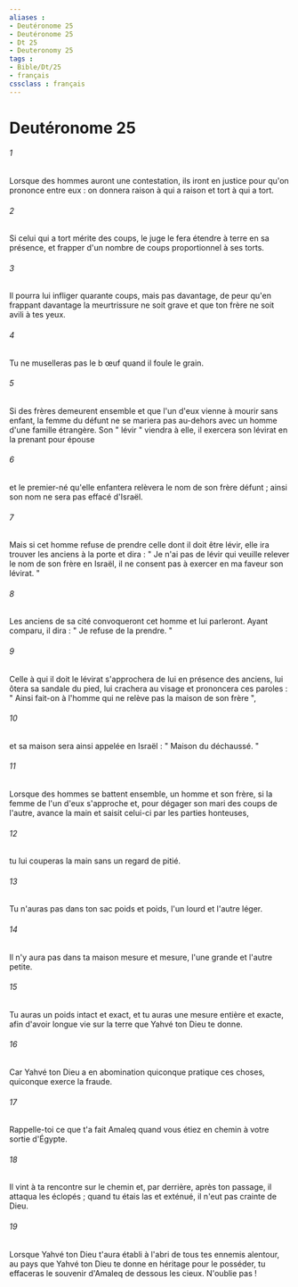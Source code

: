 ```yaml
---
aliases : 
- Deutéronome 25
- Deutéronome 25
- Dt 25
- Deuteronomy 25
tags : 
- Bible/Dt/25
- français
cssclass : français
---
```


# Deutéronome 25

###### 1
Lorsque des hommes auront une contestation, ils iront en justice pour qu'on prononce entre eux : on donnera raison à qui a raison et tort à qui a tort. 
###### 2
Si celui qui a tort mérite des coups, le juge le fera étendre à terre en sa présence, et frapper d'un nombre de coups proportionnel à ses torts. 
###### 3
Il pourra lui infliger quarante coups, mais pas davantage, de peur qu'en frappant davantage la meurtrissure ne soit grave et que ton frère ne soit avili à tes yeux. 
###### 4
Tu ne muselleras pas le b œuf quand il foule le grain. 
###### 5
Si des frères demeurent ensemble et que l'un d'eux vienne à mourir sans enfant, la femme du défunt ne se mariera pas au-dehors avec un homme d'une famille étrangère. Son " lévir " viendra à elle, il exercera son lévirat en la prenant pour épouse 
###### 6
et le premier-né qu'elle enfantera relèvera le nom de son frère défunt ; ainsi son nom ne sera pas effacé d'Israël. 
###### 7
Mais si cet homme refuse de prendre celle dont il doit être lévir, elle ira trouver les anciens à la porte et dira : " Je n'ai pas de lévir qui veuille relever le nom de son frère en Israël, il ne consent pas à exercer en ma faveur son lévirat. " 
###### 8
Les anciens de sa cité convoqueront cet homme et lui parleront. Ayant comparu, il dira : " Je refuse de la prendre. " 
###### 9
Celle à qui il doit le lévirat s'approchera de lui en présence des anciens, lui ôtera sa sandale du pied, lui crachera au visage et prononcera ces paroles : " Ainsi fait-on à l'homme qui ne relève pas la maison de son frère ", 
###### 10
et sa maison sera ainsi appelée en Israël : " Maison du déchaussé. "
###### 11
Lorsque des hommes se battent ensemble, un homme et son frère, si la femme de l'un d'eux s'approche et, pour dégager son mari des coups de l'autre, avance la main et saisit celui-ci par les parties honteuses, 
###### 12
tu lui couperas la main sans un regard de pitié. 
###### 13
Tu n'auras pas dans ton sac poids et poids, l'un lourd et l'autre léger. 
###### 14
Il n'y aura pas dans ta maison mesure et mesure, l'une grande et l'autre petite. 
###### 15
Tu auras un poids intact et exact, et tu auras une mesure entière et exacte, afin d'avoir longue vie sur la terre que Yahvé ton Dieu te donne. 
###### 16
Car Yahvé ton Dieu a en abomination quiconque pratique ces choses, quiconque exerce la fraude. 
###### 17
Rappelle-toi ce que t'a fait Amaleq quand vous étiez en chemin à votre sortie d'Égypte. 
###### 18
Il vint à ta rencontre sur le chemin et, par derrière, après ton passage, il attaqua les éclopés ; quand tu étais las et exténué, il n'eut pas crainte de Dieu. 
###### 19
Lorsque Yahvé ton Dieu t'aura établi à l'abri de tous tes ennemis alentour, au pays que Yahvé ton Dieu te donne en héritage pour le posséder, tu effaceras le souvenir d'Amaleq de dessous les cieux. N'oublie pas ! 
